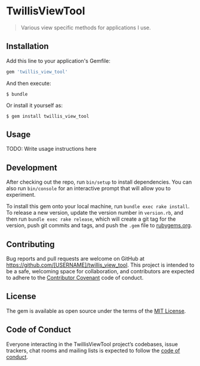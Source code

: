 # TwillisViewTool

> Various view specific methods for applications I use.

## Installation

Add this line to your application's Gemfile:

```ruby
gem 'twillis_view_tool'
```

And then execute:

    $ bundle

Or install it yourself as:

    $ gem install twillis_view_tool

## Usage

TODO: Write usage instructions here

## Development

After checking out the repo, run `bin/setup` to install dependencies. You can also run `bin/console` for an interactive prompt that will allow you to experiment.

To install this gem onto your local machine, run `bundle exec rake install`. To release a new version, update the version number in `version.rb`, and then run `bundle exec rake release`, which will create a git tag for the version, push git commits and tags, and push the `.gem` file to [rubygems.org](https://rubygems.org).

## Contributing

Bug reports and pull requests are welcome on GitHub at https://github.com/[USERNAME]/twillis_view_tool. This project is intended to be a safe, welcoming space for collaboration, and contributors are expected to adhere to the [Contributor Covenant](http://contributor-covenant.org) code of conduct.

## License

The gem is available as open source under the terms of the [MIT License](https://opensource.org/licenses/MIT).

## Code of Conduct

Everyone interacting in the TwillisViewTool project’s codebases, issue trackers, chat rooms and mailing lists is expected to follow the [code of conduct](https://github.com/[USERNAME]/twillis_view_tool/blob/master/CODE_OF_CONDUCT.md).
